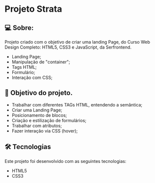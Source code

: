 # Projeto Strata


## 💻 Sobre:

Projeto criado com o objetivo de criar uma landing Page, do Curso Web Design Completo: HTML5, CSS3 e JavaScript, da Serfrontend.

- Landing Page;
- Manipulação de "container";
- Tags HTML;
- Formulário;
- Interação com CSS;


## 🚀 Objetivo do projeto.

- Trabalhar com diferentes TAGs HTML, entendendo a semântica;
- Criar uma Landing Page;
- Posicionamento de blocos;
- Criação e estilização de formulários;
- Trabalhar com atributos;
- Fazer interação via CSS (hover);

## 🛠 Tecnologias

Este projeto foi desenvolvido com as seguintes tecnologias:

- HTML5
- CSS3
